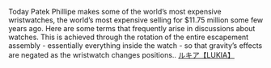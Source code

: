 Today Patek Phillipe makes some of the world’s most expensive wristwatches, the world’s most expensive selling for $11.75 million some few years ago. Here are some terms that frequently arise in discussions about watches. This is  achieved through the rotation of the entire escapement assembly - essentially everything inside the watch - so that gravity’s effects are negated as the wristwatch changes positions..
 <a href="http://www.eltratec.com/japanonline.asp?cheap=products-c252.html" title="ルキア【LUKIA】">ルキア【LUKIA】</a>